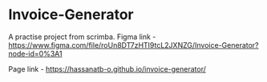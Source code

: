 # Invoice-Generator

A practise project from scrimba. Figma link - https://www.figma.com/file/roUn8DT7zHTI9tcL2JXNZG/Invoice-Generator?node-id=0%3A1

Page link - https://hassanatb-o.github.io/invoice-generator/
